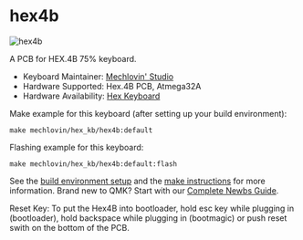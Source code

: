 # hex4b

![hex4b](https://i.imgur.com/lArfGgH.jpeg)

A PCB for HEX.4B 75% keyboard.

* Keyboard Maintainer: [Mechlovin' Studio](https://github.com/mechlovin)
* Hardware Supported: Hex.4B PCB, Atmega32A 
* Hardware Availability: [Hex Keyboard](https://hexkeyboards.com/)

Make example for this keyboard (after setting up your build environment):

    make mechlovin/hex_kb/hex4b:default

Flashing example for this keyboard:

    make mechlovin/hex_kb/hex4b:default:flash

See the [build environment setup](https://docs.qmk.fm/#/getting_started_build_tools) and the [make instructions](https://docs.qmk.fm/#/getting_started_make_guide) for more information. Brand new to QMK? Start with our [Complete Newbs Guide](https://docs.qmk.fm/#/newbs).

Reset Key: To put the Hex4B into bootloader, hold esc key while plugging in (bootloader), hold backspace while plugging in (bootmagic) or push reset swith on the bottom of the PCB.

